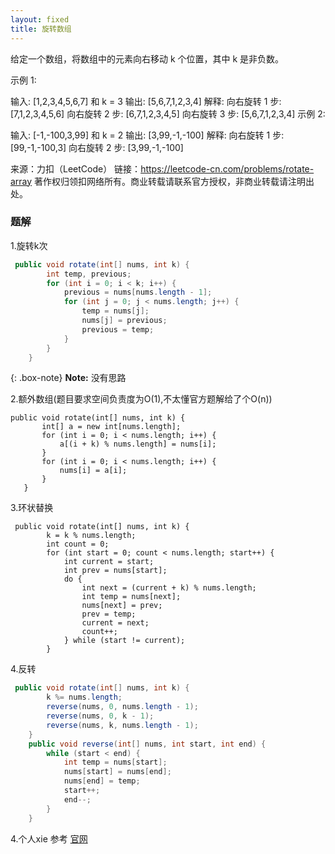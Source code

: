 ```yaml
---
layout: fixed
title: 旋转数组
--- 
```

给定一个数组，将数组中的元素向右移动 k 个位置，其中 k 是非负数。

示例 1:

输入: [1,2,3,4,5,6,7] 和 k = 3
输出: [5,6,7,1,2,3,4]
解释:
向右旋转 1 步: [7,1,2,3,4,5,6]
向右旋转 2 步: [6,7,1,2,3,4,5]
向右旋转 3 步: [5,6,7,1,2,3,4]
示例 2:

输入: [-1,-100,3,99] 和 k = 2
输出: [3,99,-1,-100]
解释: 
向右旋转 1 步: [99,-1,-100,3]
向右旋转 2 步: [3,99,-1,-100]

来源：力扣（LeetCode）
链接：https://leetcode-cn.com/problems/rotate-array
著作权归领扣网络所有。商业转载请联系官方授权，非商业转载请注明出处。

### 题解
1.旋转k次
``` java
 public void rotate(int[] nums, int k) {
        int temp, previous;
        for (int i = 0; i < k; i++) {
            previous = nums[nums.length - 1];
            for (int j = 0; j < nums.length; j++) {
                temp = nums[j];
                nums[j] = previous;
                previous = temp;
            }
        }
    }
```  
{: .box-note}
**Note:** 没有思路

2.额外数组(题目要求空间负责度为O(1),不太懂官方题解给了个O(n))
 ```
 public void rotate(int[] nums, int k) {
        int[] a = new int[nums.length];
        for (int i = 0; i < nums.length; i++) {
            a[(i + k) % nums.length] = nums[i];
        }
        for (int i = 0; i < nums.length; i++) {
            nums[i] = a[i];
        }
    }
```  
3.环状替换
```
 public void rotate(int[] nums, int k) {
        k = k % nums.length;
        int count = 0;
        for (int start = 0; count < nums.length; start++) {
            int current = start;
            int prev = nums[start];
            do {
                int next = (current + k) % nums.length;
                int temp = nums[next];
                nums[next] = prev;
                prev = temp;
                current = next;
                count++;
            } while (start != current);
        }
```  
4.反转
``` java
 public void rotate(int[] nums, int k) {
        k %= nums.length;
        reverse(nums, 0, nums.length - 1);
        reverse(nums, 0, k - 1);
        reverse(nums, k, nums.length - 1);
    }
    public void reverse(int[] nums, int start, int end) {
        while (start < end) {
            int temp = nums[start];
            nums[start] = nums[end];
            nums[end] = temp;
            start++;
            end--;
        }
    }
```  
4.个人xie
参考
[官网](https://leetcode-cn.com/problems/rotate-array/solution/xuan-zhuan-shu-zu-by-leetcode/)